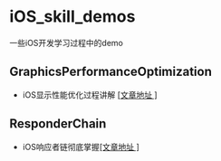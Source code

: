 # iOS_skill_demos
一些iOS开发学习过程中的demo

## GraphicsPerformanceOptimization
- iOS显示性能优化过程讲解 [[文章地址 ]](https://www.jianshu.com/p/ee7658e14347)

## ResponderChain
- iOS响应者链彻底掌握[[文章地址 ]](https://segmentfault.com/a/1190000015060603)
